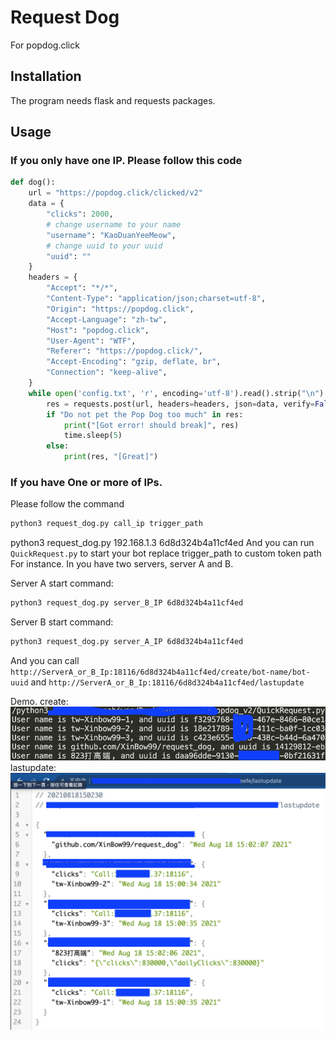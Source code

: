 # Request Dog

For popdog.click

## Installation

The program needs flask and requests packages.

## Usage

### If you only have one IP. Please follow this code
```python
def dog():
    url = "https://popdog.click/clicked/v2"
    data = {
        "clicks": 2000,
        # change username to your name
        "username": "KaoDuanYeeMeow",
        # change uuid to your uuid
        "uuid": ""
    }
    headers = {
        "Accept": "*/*",
        "Content-Type": "application/json;charset=utf-8",
        "Origin": "https://popdog.click",
        "Accept-Language": "zh-tw",
        "Host": "popdog.click",
        "User-Agent": "WTF",
        "Referer": "https://popdog.click/",
        "Accept-Encoding": "gzip, deflate, br",
        "Connection": "keep-alive",
    }
    while open('config.txt', 'r', encoding='utf-8').read().strip("\n") == "1":
        res = requests.post(url, headers=headers, json=data, verify=False).text
        if "Do not pet the Pop Dog too much" in res:
            print("[Got error! should break]", res)
            time.sleep(5)
        else:
            print(res, "[Great]")
```
### If you have  One or more of IPs.
Please follow the command
```bash
python3 request_dog.py call_ip trigger_path
```
python3 request_dog.py 192.168.1.3 6d8d324b4a11cf4ed
And you can run `QuickRequest.py` to start your bot
replace trigger_path to custom token path
For instance.
In you have two servers, server A and B.

Server A start command: 
```bash
python3 request_dog.py server_B_IP 6d8d324b4a11cf4ed
```
Server B start command: 
```bash
python3 request_dog.py server_A_IP 6d8d324b4a11cf4ed
```
And you can call `http://ServerA_or_B_Ip:18116/6d8d324b4a11cf4ed/create/bot-name/bot-uuid` and `http://ServerA_or_B_Ip:18116/6d8d324b4a11cf4ed/lastupdate`

Demo.
create:
![create](./create.png "create")
lastupdate:
![lastupdate](./lastupdate.png "lastupdate")


